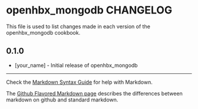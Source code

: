 openhbx_mongodb CHANGELOG
=========================

This file is used to list changes made in each version of the openhbx_mongodb cookbook.

0.1.0
-----
- [your_name] - Initial release of openhbx_mongodb

- - -
Check the [Markdown Syntax Guide](http://daringfireball.net/projects/markdown/syntax) for help with Markdown.

The [Github Flavored Markdown page](http://github.github.com/github-flavored-markdown/) describes the differences between markdown on github and standard markdown.
